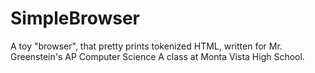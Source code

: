# SimpleBrowser

A toy "browser", that pretty prints tokenized HTML, written for Mr. Greenstein's AP Computer Science A class at Monta Vista High School.